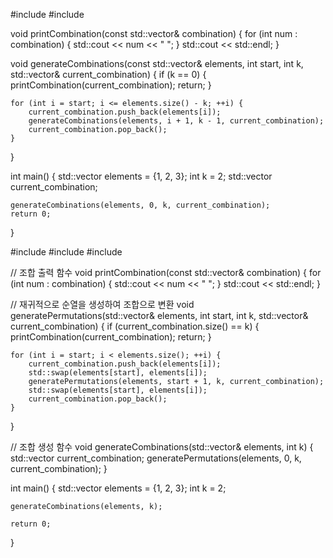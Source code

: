 #include <iostream>
#include <vector>

void printCombination(const std::vector<int>& combination) {
    for (int num : combination) {
        std::cout << num << " ";
    }
    std::cout << std::endl;
}

void generateCombinations(const std::vector<int>& elements, int start, int k, std::vector<int>& current_combination) {
    if (k == 0) {
        printCombination(current_combination);
        return;
    }

    for (int i = start; i <= elements.size() - k; ++i) {
        current_combination.push_back(elements[i]);
        generateCombinations(elements, i + 1, k - 1, current_combination);
        current_combination.pop_back();
    }
}

int main() {
    std::vector<int> elements = {1, 2, 3};
    int k = 2;
    std::vector<int> current_combination;

    generateCombinations(elements, 0, k, current_combination);
    return 0;
}


#include <iostream>
#include <vector>
#include <algorithm>

// 조합 출력 함수
void printCombination(const std::vector<int>& combination) {
    for (int num : combination) {
        std::cout << num << " ";
    }
    std::cout << std::endl;
}

// 재귀적으로 순열을 생성하여 조합으로 변환
void generatePermutations(std::vector<int>& elements, int start, int k, std::vector<int>& current_combination) {
    if (current_combination.size() == k) {
        printCombination(current_combination);
        return;
    }

    for (int i = start; i < elements.size(); ++i) {
        current_combination.push_back(elements[i]);
        std::swap(elements[start], elements[i]);
        generatePermutations(elements, start + 1, k, current_combination);
        std::swap(elements[start], elements[i]);
        current_combination.pop_back();
    }
}

// 조합 생성 함수
void generateCombinations(std::vector<int>& elements, int k) {
    std::vector<int> current_combination;
    generatePermutations(elements, 0, k, current_combination);
}

int main() {
    std::vector<int> elements = {1, 2, 3};
    int k = 2;

    generateCombinations(elements, k);

    return 0;
}
